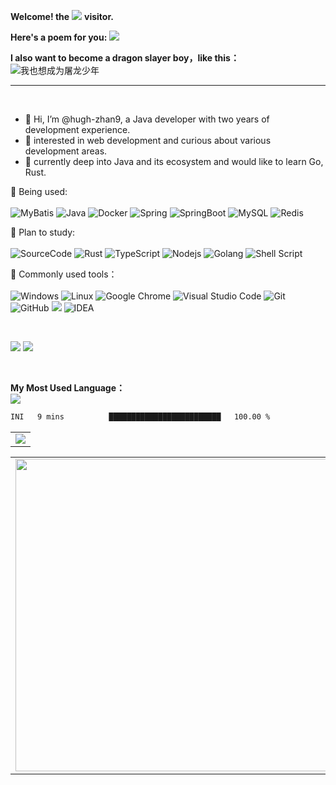 **Welcome! the**
![](https://count.getloli.com/get/@:hugh_zhan9?theme=gelbooru)
**visitor.**


**Here's a poem for you:**
![](https://v2.jinrishici.com/one.svg)


**I also want to become a dragon slayer boy，like this：**
![我也想成为屠龙少年](https://s2.loli.net/2022/07/09/pkPHa2WlAJZ4639.jpg)

------

<br>

- 👋 Hi, I’m @hugh-zhan9,  a Java developer with two years of development experience.
- 👀 interested in web development and curious about various development areas.
- 🌱 currently deep into Java and its ecosystem and would like to learn Go, Rust.


<!-- 个人资料徽标 -->
<div align="center">
  <!--
    <a href="https://sunguoqi.com/"><img src="https://img.shields.io/badge/website-%E4%B8%AA%E4%BA%BA%E7%BD%91%E7%AB%99-blue"></a>&emsp;
  <a href="https://twitter.com/sun0225SUN/"><img src="https://img.shields.io/badge/twitter-%E6%8E%A8%E7%89%B9-blue"></a>&emsp;
  <a href="https://www.facebook.com/profile.php?id=100070064104265/"><img src="https://img.shields.io/badge/facebook-%E8%84%B8%E4%B9%A6-003472"></a>&emsp;
  <a href="https://www.youtube.com/channel/UC4nDk0V8I1c6m3CIo0F2LIQ"><img src="https://img.shields.io/badge/youtube-%E6%B2%B9%E7%AE%A1-c32136"></a>&emsp;
  <a href="https://blog.csdn.net/weixin_50915462/"><img src="https://img.shields.io/badge/CSDN-%E5%8D%9A%E5%AE%A2-c32136"></a>&emsp;
  <a href="https://space.bilibili.com/448488855/"><img src="https://img.shields.io/badge/bilibili-B%E7%AB%99-ff69b4"></a>&emsp;
  <a href="https://www.zhihu.com/people/sunguoqi/"><img src="https://img.shields.io/badge/zhihu-%E7%9F%A5%E4%B9%8E-blue"></a>&emsp;
    -->
<!-- 访客数统计徽标
  <img src="https://visitor-badge.glitch.me/badge?page_id=hugh-zhan9" alt="访客统计" />
   -->
  </div>

💪 Being used: 
<br>
<br>
![MyBatis](https://img.shields.io/badge/MyBatis-yellow?style=flat-square&logo=mybatis) ![Java](https://img.shields.io/badge/Java≥8-%2300599C.svg?style=flat-square&logo=java&logoColor=white) ![Docker](https://img.shields.io/badge/-Docker-FCC624?style=flat-square&logo=docker) ![Spring](https://img.shields.io/badge/Spring-%23239120.svg?style=flat-square&logo=spring&logoColor=white) ![SpringBoot](https://img.shields.io/badge/-SpringBoot-pink?style=flat-square&logo=SpringBoot) ![MySQL](https://img.shields.io/badge/mysql-%2300f.svg?style=flat-square&logo=mysql&logoColor=white) ![Redis](https://img.shields.io/badge/-Redis-oringe?style=flat-square&logo=redis)

🧠 Plan to study:
<br>
<br>
![SourceCode](https://img.shields.io/badge/SourceCode-MyBatis%20%7C%20Spring-yellowgreen) ![Rust](https://img.shields.io/badge/Rust-%23276DC3.svg?style=flat-square&logo=rust&logoColor=white) ![TypeScript](https://img.shields.io/badge/typescript-%23007ACC.svg?style=flat-square&logo=typescript&logoColor=white) ![Nodejs](https://img.shields.io/badge/-Nodejs-c0ebd?style=flat-square&logo=Node.js) ![Golang](https://img.shields.io/badge/Go-%23217346.svg?style=style=flat-square&logo=Go&logoColor=white) ![Shell Script](https://img.shields.io/badge/shell_script-%4285F4.svg?style=style=flat-square&logo=gnu-bash&logoColor=white)

🧰 Commonly used tools：
<br>
<br>
![Windows](https://img.shields.io/badge/Windows-0078D6?style=flat-square&logo=windows&logoColor=white) ![Linux](https://img.shields.io/badge/Linux-FCC624?style=style=flat-square&logo=linux&logoColor=black) ![Google Chrome](https://img.shields.io/badge/Chrome-4285F4?style=flat-square&logo=GoogleChrome&logoColor=white) ![Visual Studio Code](https://img.shields.io/badge/-Visual%20Studio%20Code-007ACC?style=flat-square&logo=Visual%20Studio%20Code&logoColor=fff) ![Git](https://img.shields.io/badge/-Git-FCC624?style=flat-square&logo=git) ![GitHub](https://img.shields.io/badge/-GitHub-pink?style=flat-square&logo=github) ![](https://badgen.net/badge/icon/github?icon=github&label) ![IDEA](https://img.shields.io/badge/JetBrains-IDEA%20%7C%20Goland%20%7C%20WebStorm-lightgrey)

<br>

<!-- Dynamic Quotes
<br><br>
![](https://quotes-github-readme.vercel.app/api?type=horizontal&theme=dark)
-->

<!-- GitHub数据统计 -->
![](https://github-readme-streak-stats.herokuapp.com/?user=hugh-zhan9&theme=dark&hide_border=true)
![](https://github-readme-stats.vercel.app/api?username=hugh-zhan9&hide_title=true&hide_border=true&show_icons=trueline_height=21&text_color=000&icon_color=000&bg_color=0,ea6161,ffc64d,fffc4d,52fa5a&theme=graywhite)

<br>

**My Most Used Language：**
<br>
![](https://github-readme-stats.vercel.app/api/top-langs/?username=hugh-zhan9&layout=compact&)

<!-- wakatime 统计 -->

<!--START_SECTION:waka-->

```txt
INI   9 mins          █████████████████████████   100.00 %
```

<!--END_SECTION:waka-->

<!-- GitHub Activity Graph -->
<table align="center">
  <tr>
    <td colspan="2">
      <img src="https://activity-graph.herokuapp.com/graph?username=hugh-zhan9&theme=xcode&bg_color=FF000000&hide_border=true" />
    </td>
  </tr>
</table>


<!-- Wakatime Graph-->

<table>
  <tr>
    <td>
      <img src="https://wakatime.com/share/@@a14adad8-dd3a-4c4c-831f-840f7b4f45cd/681d6262-0ba9-4015-9a62-7e3536b14103.svg" width="500"/>
    </td>
    <td>
      <img src="https://wakatime.com/share/@a14adad8-dd3a-4c4c-831f-840f7b4f45cd/12e2c702-29f9-46e5-ba6b-a6f6ebe6f7a7.svg" width="500"/>
    </td>
  </tr>
</table>





<!--
<div>
<a href="https://spotify-now-playing.billchen2k.vercel.app/now-playing?open">
   <img align="right" src="https://spotify-now-playing.billchen2k.vercel.app/now-playing" width="540" height="64" alt="Now Playing">
</a>
</div>


<div>
<p align="right"><code>Now playing on Spotify: </code></p>
</div>
-->


